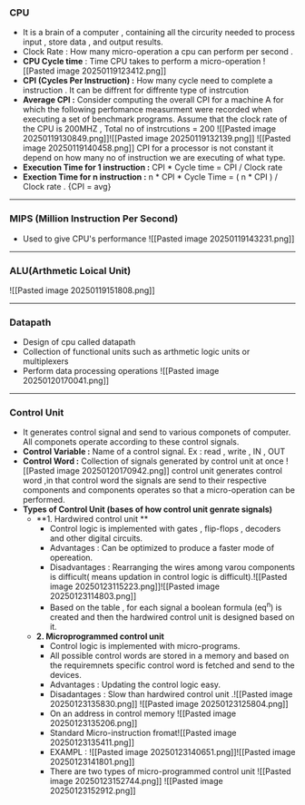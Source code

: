 ### **CPU**
- It is a brain of a computer , containing all the circurity needed to process input , store data , and output results.
- Clock Rate : How many micro-operation a cpu can perform per second .  
- **CPU Cycle time** : Time CPU takes to perform a micro-operation
![[Pasted image 20250119123412.png]]
- **CPI (Cycles Per Instruction) :** How many cycle need to complete a instruction . It can be diffrent for diffrente type of instrcution 
- **Average CPI :** Consider computing the overall CPI for a machine A for which the following perfomance measurment were recorded when executing a set of benchmark programs. Assume that the clock rate of the CPU is 200MHZ , Total no of instrcutions = 200
![[Pasted image 20250119130849.png]]![[Pasted image 20250119132139.png]]
![[Pasted image 20250119140458.png]]
CPI for a processor is not constant it depend on how many no of instruction we are executing of what type.
- **Execution Time for 1 instruction :** CPI \* Cycle time = CPI / Clock rate
- **Exection Time for n instruction :** n * CPI * Cycle Time = ( n * CPI ) / Clock rate . {CPI = avg}
---
### **MIPS (Million Instruction Per Second)**
- Used to give CPU's performance 
![[Pasted image 20250119143231.png]]
---
### **ALU(Arthmetic Loical Unit)**
 ![[Pasted image 20250119151808.png]]

---
### **Datapath**
- Design of cpu called datapath
- Collection of functional units such as arthmetic logic units or multiplexers 
- Perform data processing operations
![[Pasted image 20250120170041.png]]
---
### **Control Unit**
- It generates control signal and send to various componets of computer. All componets operate according to these control signals.
- **Control Variable :** Name of a control signal. Ex : read , write , IN , OUT
- **Control Word :** Collection of signals generated by control unit at once
![[Pasted image 20250120170942.png]]
control unit generates control word ,in that control word the signals are send to their respective components and components operates so that a micro-operation can be performed.
- **Types of Control Unit (bases of how control unit genrate signals)** 
	- **1. Hardwired control unit **
		- Control logic is implemented with gates , flip-flops , decoders and other digital circuits.
		- Advantages : Can be optimized to produce a faster mode of opereation.
		- Disadvantages : Rearranging the wires among varou components is difficult( means updation in control logic is difficult).![[Pasted image 20250123115223.png]]![[Pasted image 20250123114803.png]]
		- Based on the table , for each signal a boolean formula (eq<sup>n</sup>) is created and then the hardwired control unit is designed based on it.
	- **2. Microprogrammed control unit**
		- Control logic is implemented with micro-programs.
		- All possible control words are stored in a memory and based on the requiremnets specific control word is fetched and send to the devices.
		- Advantages : Updating the control logic easy.
		- Disadantages : Slow than hardwired control unit .![[Pasted image 20250123135830.png]] ![[Pasted image 20250123125804.png]]
		- On an address in control memory  ![[Pasted image 20250123135206.png]]
		- Standard Micro-instruction fromat![[Pasted image 20250123135411.png]]
		- EXAMPL : ![[Pasted image 20250123140651.png]]![[Pasted image 20250123141801.png]]
		- There are two types of micro-programmed control unit ![[Pasted image 20250123152744.png]] ![[Pasted image 20250123152912.png]]